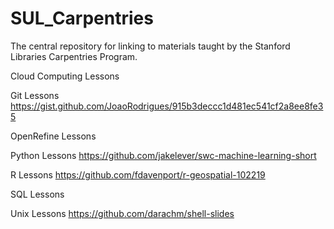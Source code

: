 # SUL_Carpentries
The central repository for linking to materials taught by the Stanford Libraries Carpentries Program.




Cloud Computing Lessons

Git Lessons
https://gist.github.com/JoaoRodrigues/915b3deccc1d481ec541cf2a8ee8fe35

OpenRefine Lessons

Python Lessons
https://github.com/jakelever/swc-machine-learning-short

R Lessons
https://github.com/fdavenport/r-geospatial-102219

SQL Lessons

Unix Lessons
https://github.com/darachm/shell-slides


